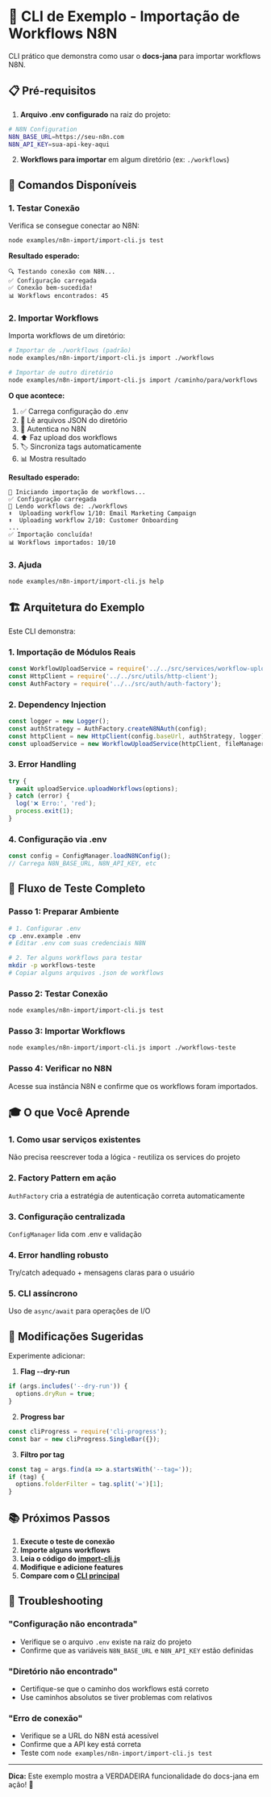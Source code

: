 # 🚀 CLI de Exemplo - Importação de Workflows N8N

CLI prático que demonstra como usar o **docs-jana** para importar workflows N8N.

## 📋 Pré-requisitos

1. **Arquivo .env configurado** na raiz do projeto:

```bash
# N8N Configuration
N8N_BASE_URL=https://seu-n8n.com
N8N_API_KEY=sua-api-key-aqui
```

2. **Workflows para importar** em algum diretório (ex: `./workflows`)

## 🎯 Comandos Disponíveis

### 1. Testar Conexão

Verifica se consegue conectar ao N8N:

```bash
node examples/n8n-import/import-cli.js test
```

**Resultado esperado:**
```
🔍 Testando conexão com N8N...
✅ Configuração carregada
✅ Conexão bem-sucedida!
📊 Workflows encontrados: 45
```

### 2. Importar Workflows

Importa workflows de um diretório:

```bash
# Importar de ./workflows (padrão)
node examples/n8n-import/import-cli.js import ./workflows

# Importar de outro diretório
node examples/n8n-import/import-cli.js import /caminho/para/workflows
```

**O que acontece:**
1. ✅ Carrega configuração do .env
2. 📂 Lê arquivos JSON do diretório
3. 🔐 Autentica no N8N
4. ⬆️  Faz upload dos workflows
5. 🏷️  Sincroniza tags automaticamente
6. 📊 Mostra resultado

**Resultado esperado:**
```
🚀 Iniciando importação de workflows...
✅ Configuração carregada
📂 Lendo workflows de: ./workflows
⬆️  Uploading workflow 1/10: Email Marketing Campaign
⬆️  Uploading workflow 2/10: Customer Onboarding
...
✅ Importação concluída!
📊 Workflows importados: 10/10
```

### 3. Ajuda

```bash
node examples/n8n-import/import-cli.js help
```

## 🏗️ Arquitetura do Exemplo

Este CLI demonstra:

### 1. **Importação de Módulos Reais**
```javascript
const WorkflowUploadService = require('../../src/services/workflow-upload-service');
const HttpClient = require('../../src/utils/http-client');
const AuthFactory = require('../../src/auth/auth-factory');
```

### 2. **Dependency Injection**
```javascript
const logger = new Logger();
const authStrategy = AuthFactory.createN8NAuth(config);
const httpClient = new HttpClient(config.baseUrl, authStrategy, logger);
const uploadService = new WorkflowUploadService(httpClient, fileManager, logger);
```

### 3. **Error Handling**
```javascript
try {
  await uploadService.uploadWorkflows(options);
} catch (error) {
  log('❌ Erro:', 'red');
  process.exit(1);
}
```

### 4. **Configuração via .env**
```javascript
const config = ConfigManager.loadN8NConfig();
// Carrega N8N_BASE_URL, N8N_API_KEY, etc
```

## 🧪 Fluxo de Teste Completo

### Passo 1: Preparar Ambiente

```bash
# 1. Configurar .env
cp .env.example .env
# Editar .env com suas credenciais N8N

# 2. Ter alguns workflows para testar
mkdir -p workflows-teste
# Copiar alguns arquivos .json de workflows
```

### Passo 2: Testar Conexão

```bash
node examples/n8n-import/import-cli.js test
```

### Passo 3: Importar Workflows

```bash
node examples/n8n-import/import-cli.js import ./workflows-teste
```

### Passo 4: Verificar no N8N

Acesse sua instância N8N e confirme que os workflows foram importados.

## 🎓 O que Você Aprende

### 1. **Como usar serviços existentes**
Não precisa reescrever toda a lógica - reutiliza os services do projeto

### 2. **Factory Pattern em ação**
`AuthFactory` cria a estratégia de autenticação correta automaticamente

### 3. **Configuração centralizada**
`ConfigManager` lida com .env e validação

### 4. **Error handling robusto**
Try/catch adequado + mensagens claras para o usuário

### 5. **CLI assíncrono**
Uso de `async/await` para operações de I/O

## 🔧 Modificações Sugeridas

Experimente adicionar:

1. **Flag --dry-run**
```javascript
if (args.includes('--dry-run')) {
  options.dryRun = true;
}
```

2. **Progress bar**
```javascript
const cliProgress = require('cli-progress');
const bar = new cliProgress.SingleBar({});
```

3. **Filtro por tag**
```javascript
const tag = args.find(a => a.startsWith('--tag='));
if (tag) {
  options.folderFilter = tag.split('=')[1];
}
```

## 📚 Próximos Passos

1. **Execute o teste de conexão**
2. **Importe alguns workflows**
3. **Leia o código do [import-cli.js](import-cli.js)**
4. **Modifique e adicione features**
5. **Compare com o [CLI principal](../../cli.js)**

## 🐛 Troubleshooting

### "Configuração não encontrada"
- Verifique se o arquivo `.env` existe na raiz do projeto
- Confirme que as variáveis `N8N_BASE_URL` e `N8N_API_KEY` estão definidas

### "Diretório não encontrado"
- Certifique-se que o caminho dos workflows está correto
- Use caminhos absolutos se tiver problemas com relativos

### "Erro de conexão"
- Verifique se a URL do N8N está acessível
- Confirme que a API key está correta
- Teste com `node examples/n8n-import/import-cli.js test`

---

**Dica:** Este exemplo mostra a VERDADEIRA funcionalidade do docs-jana em ação! 🚀
